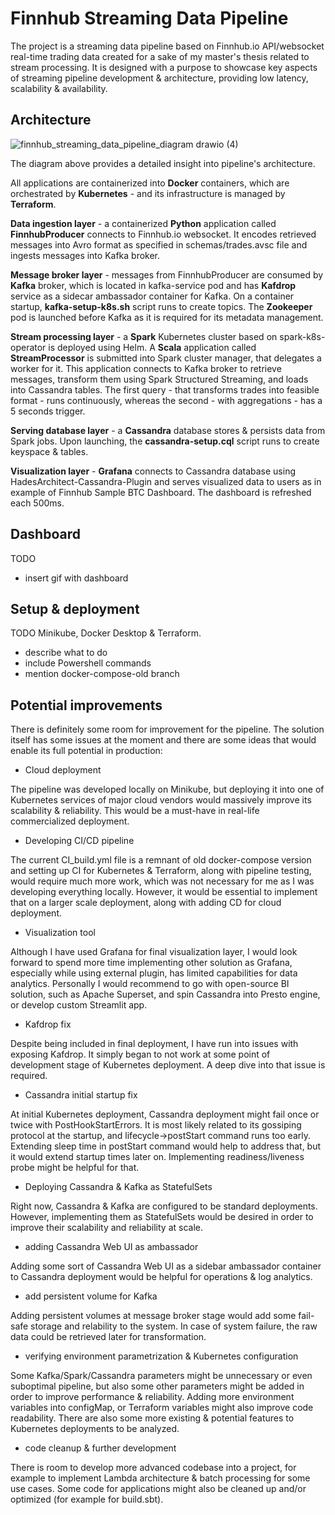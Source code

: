 # Finnhub Streaming Data Pipeline

The project is a streaming data pipeline based on Finnhub.io API/websocket real-time trading data created for a sake of my master's thesis related to stream processing.
It is designed with a purpose to showcase key aspects of streaming pipeline development & architecture, providing low latency, scalability & availability.

## Architecture

![finnhub_streaming_data_pipeline_diagram drawio (4)](https://user-images.githubusercontent.com/75480707/218998119-12d514ef-8e10-40e7-a638-afaa728e6b4f.png)

The diagram above provides a detailed insight into pipeline's architecture. 

All applications are containerized into **Docker** containers, which are orchestrated by **Kubernetes** - and its infrastructure is managed by **Terraform**.

**Data ingestion layer** - a containerized **Python** application called **FinnhubProducer** connects to Finnhub.io websocket. It encodes retrieved messages into Avro format as specified in schemas/trades.avsc file and ingests messages into Kafka broker.

**Message broker layer** - messages from FinnhubProducer are consumed by **Kafka** broker, which is located in kafka-service pod and has **Kafdrop** service as a sidecar ambassador container for Kafka. On a container startup, **kafka-setup-k8s.sh** script runs to create topics. The **Zookeeper** pod is launched before Kafka as it is required for its metadata management.

**Stream processing layer** - a **Spark** Kubernetes cluster based on spark-k8s-operator is deployed using Helm. A **Scala** application called **StreamProcessor** is submitted into Spark cluster manager, that delegates a worker for it. This application connects to Kafka broker to retrieve messages, transform them using Spark Structured Streaming, and loads into Cassandra tables. The first query - that transforms trades into feasible format - runs continuously, whereas the second - with aggregations - has a 5 seconds trigger.

**Serving database layer** - a **Cassandra** database stores & persists data from Spark jobs. Upon launching, the **cassandra-setup.cql** script runs to create keyspace & tables.

**Visualization layer** - **Grafana** connects to Cassandra database using HadesArchitect-Cassandra-Plugin and serves visualized data to users as in example of Finnhub Sample BTC Dashboard. The dashboard is refreshed each 500ms.

## Dashboard

TODO
- insert gif with dashboard

## Setup & deployment

TODO
Minikube, Docker Desktop & Terraform.
- describe what to do
- include Powershell commands
- mention docker-compose-old branch

## Potential improvements

There is definitely some room for improvement for the pipeline. The solution itself has some issues at the moment and there are some ideas that would enable its full potential in production:

- Cloud deployment

The pipeline was developed locally on Minikube, but deploying it into one of Kubernetes services of major cloud vendors would massively improve its scalability & reliability. This would be a must-have in real-life commercialized deployment.

- Developing CI/CD pipeline

The current CI_build.yml file is a remnant of old docker-compose version and setting up CI for Kubernetes & Terraform, along with pipeline testing, would require much more work, which was not necessary for me as I was developing everything locally. However, it would be essential to implement that on a larger scale deployment, along with adding CD for cloud deployment.

- Visualization tool

Although I have used Grafana for final visualization layer, I would look forward to spend more time implementing other solution as Grafana, especially while using external plugin, has limited capabilities for data analytics. Personally I would recommend to go with open-source BI solution, such as Apache Superset, and spin Cassandra into Presto engine, or develop custom Streamlit app.

- Kafdrop fix

Despite being included in final deployment, I have run into issues with exposing Kafdrop. It simply began to not work at some point of development stage of Kubernetes deployment. A deep dive into that issue is required.

- Cassandra initial startup fix

At initial Kubernetes deployment, Cassandra deployment might fail once or twice with PostHookStartErrors. It is most likely related to its gossiping protocol at the startup, and lifecycle->postStart command runs too early. Extending sleep time in postStart command would help to address that, but it would extend startup times later on. Implementing readiness/liveness probe might be helpful for that.

- Deploying Cassandra & Kafka as StatefulSets

Right now, Cassandra & Kafka are configured to be standard deployments. However, implementing them as StatefulSets would be desired in order to improve their scalability and reliability at scale.

- adding Cassandra Web UI as ambassador

Adding some sort of Cassandra Web UI as a sidebar ambassador container to Cassandra deployment would be helpful for operations & log analytics.

- add persistent volume for Kafka

Adding persistent volumes at message broker stage would add some fail-safe storage and relability to the system. In case of system failure, the raw data could be retrieved later for transformation.

- verifying environment parametrization & Kubernetes configuration

Some Kafka/Spark/Cassandra parameters might be unnecessary or even suboptimal pipeline, but also some other parameters might be added in order to improve performance & reliability. Adding more environment variables into configMap, or Terraform variables might also improve code readability. There are also some more existing & potential features to Kubernetes deployments to be analyzed.

- code cleanup & further development

There is room to develop more advanced codebase into a project, for example to implement Lambda architecture & batch processing for some use cases. Some code for applications might also be cleaned up and/or optimized (for example for build.sbt).
